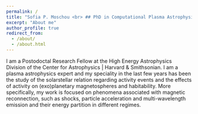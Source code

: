```yaml
---
permalink: /
title: "Sofia P. Moschou <br> ## PhD in Computational Plasma Astrophysics"
excerpt: "About me"
author_profile: true
redirect_from: 
  - /about/
  - /about.html
---
```




I am a Postodoctal Research Fellow at the High Energy Astrophysics Division of the Center for Astrophysics | Harvard & Smithsonian. I am a plasma astrophysics expert and my speciality in the last few years has been the study of the solarstellar relation regarding activity events and the effects of activity on (exo)planetary magnetospheres and habitability. More specifically, my work is focused on phenomena associated with magnetic reconnection, such as shocks, particle acceleration and multi-wavelength emission and their energy partition in different regimes.
